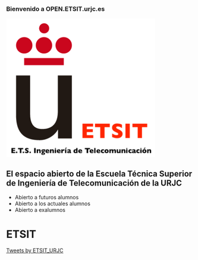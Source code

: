 

### Bienvenido a OPEN.ETSIT.urjc.es
<img src="logo-etsit.png" alt="logo-urjc" style="width: 400px;"/>

## El espacio abierto de la Escuela Técnica Superior de Ingeniería de Telecomunicación de la URJC

- Abierto a futuros alumnos
- Abierto a los actuales alumnos 
- Abierto a exalumnos



# ETSIT

<a class="twitter-timeline" href="https://twitter.com/ETSIT_URJC?ref_src=twsrc%5Etfw">Tweets by ETSIT_URJC</a> <script async src="https://platform.twitter.com/widgets.js" data-chrome="nofooter transparent" data-tweet-limit="5" charset="utf-8"></script> 

